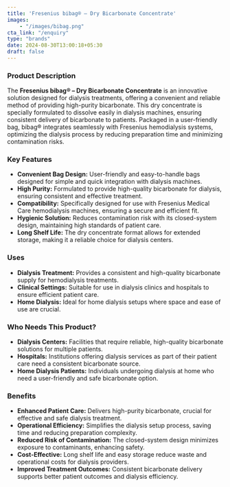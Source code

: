 ```yaml
---
title: 'Fresenius bibag® – Dry Bicarbonate Concentrate'
images: 
    - "/images/bibag.png"
cta_link: "/enquiry"
type: "brands"
date: 2024-08-30T13:00:18+05:30
draft: false
---
```


### Product Description

The **Fresenius bibag® – Dry Bicarbonate Concentrate** is an innovative solution designed for dialysis treatments, offering a convenient and reliable method of providing high-purity bicarbonate. This dry concentrate is specially formulated to dissolve easily in dialysis machines, ensuring consistent delivery of bicarbonate to patients. Packaged in a user-friendly bag, bibag® integrates seamlessly with Fresenius hemodialysis systems, optimizing the dialysis process by reducing preparation time and minimizing contamination risks.

### Key Features

- **Convenient Bag Design:** User-friendly and easy-to-handle bags designed for simple and quick integration with dialysis machines.
- **High Purity:** Formulated to provide high-quality bicarbonate for dialysis, ensuring consistent and effective treatment.
- **Compatibility:** Specifically designed for use with Fresenius Medical Care hemodialysis machines, ensuring a secure and efficient fit.
- **Hygienic Solution:** Reduces contamination risk with its closed-system design, maintaining high standards of patient care.
- **Long Shelf Life:** The dry concentrate format allows for extended storage, making it a reliable choice for dialysis centers.

### Uses

- **Dialysis Treatment:** Provides a consistent and high-quality bicarbonate supply for hemodialysis treatments.
- **Clinical Settings:** Suitable for use in dialysis clinics and hospitals to ensure efficient patient care.
- **Home Dialysis:** Ideal for home dialysis setups where space and ease of use are crucial.

### Who Needs This Product?

- **Dialysis Centers:** Facilities that require reliable, high-quality bicarbonate solutions for multiple patients.
- **Hospitals:** Institutions offering dialysis services as part of their patient care need a consistent bicarbonate source.
- **Home Dialysis Patients:** Individuals undergoing dialysis at home who need a user-friendly and safe bicarbonate option.

### Benefits

- **Enhanced Patient Care:** Delivers high-purity bicarbonate, crucial for effective and safe dialysis treatment.
- **Operational Efficiency:** Simplifies the dialysis setup process, saving time and reducing preparation complexity.
- **Reduced Risk of Contamination:** The closed-system design minimizes exposure to contaminants, enhancing safety.
- **Cost-Effective:** Long shelf life and easy storage reduce waste and operational costs for dialysis providers.
- **Improved Treatment Outcomes:** Consistent bicarbonate delivery supports better patient outcomes and dialysis efficiency.